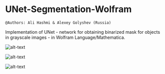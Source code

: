 # UNet-Segmentation-Wolfram

`@Authors: Ali Hashmi & Alexey Golyshev (Russia)`

Implementation of UNet - network for obtaining binarized mask for objects in grayscale images - in Wolfram Language/Mathematica.

![alt-text](https://github.com/alihashmiii/UNet-Segmentation-Wolfram/blob/master/for%20ReadME/m1.png)

![alt-text](https://github.com/alihashmiii/UNet-Segmentation-Wolfram/blob/master/for%20ReadME/m2.png)

![alt-text](https://github.com/alihashmiii/UNet-Segmentation-Wolfram/blob/master/for%20ReadME/m3.png)
